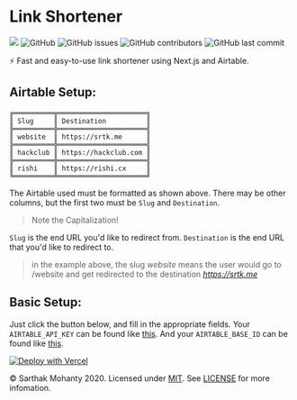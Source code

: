 # Link Shortener
![](https://og-cards.sarthakmohanty.vercel.app/Link%20Shortener.png?theme=dark&md=1&fontSize=200px)
![GitHub](https://img.shields.io/github/license/sarthaktexas/srtk.me-v2)
![GitHub issues](https://img.shields.io/github/issues/sarthaktexas/srtk.me-v2)
![GitHub contributors](https://img.shields.io/github/contributors/sarthaktexas/srtk.me-v2)
![GitHub last commit](https://img.shields.io/github/last-commit/sarthaktexas/srtk.me-v2)

⚡️ Fast and easy-to-use link shortener using Next.js and Airtable.

## Airtable Setup:
```
╔══════════╦══════════════════════╗
║ Slug     ║ Destination          ║
╠══════════╬══════════════════════╣
║ website  ║ https://srtk.me      ║
╠══════════╬══════════════════════╣
║ hackclub ║ https://hackclub.com ║
╠══════════╬══════════════════════╣
║ rishi    ║ https://rishi.cx     ║
╚══════════╩══════════════════════╝
```

The Airtable used must be formatted as shown above. There may be other columns, but the first two must be `Slug` and `Destination`.
> Note the Capitalization!

`Slug` is the end URL you'd like to redirect from.
`Destination` is the end URL that you'd like to redirect to.

> in the example above, the slug *website* means the user would go to /website and get redirected to the destination *https://srtk.me*

## Basic Setup:

Just click the button below, and fill in the appropriate fields.
Your `AIRTABLE_API_KEY` can be found like [this](https://support.airtable.com/hc/en-us/articles/219046777-How-do-I-get-my-API-key).
And your `AIRTABLE_BASE_ID` can be found like [this](https://www.basegenius.com/airpower/help/how-to-find-airtable-base-id/).

[![Deploy with Vercel](https://vercel.com/button)](https://vercel.com/new/git/external?repository-url=https%3A%2F%2Fgithub.com%2Fsarthaktexas%2Fsrtk.me-v2&env=AIRTABLE_API_KEY,AIRTABLE_BASE_ID&envDescription=API%20Key%20needed%20to%20access%20Airtable%20and%20BaseID%20for%20specific%20Base&project-name=link-shortener&repo-name=link-shortener&demo-title=Link%20Shortener%20Demo&demo-description=Live%20Link%20Shortener%20for%20Sarthak%20Mohanty&demo-url=https%3A%2F%2Fsrtk.me%2F&demo-image=https%3A%2F%2Fog-cards.sarthakmohanty.vercel.app%2FLink%2520Shortener.png%3Ftheme%3Dlight%26md%3D1%26fontSize%3D200px%26caption%3DDemo)

&copy; Sarthak Mohanty 2020. Licensed under [MIT](LICENSE). See [LICENSE](LICENSE) for more infomation.